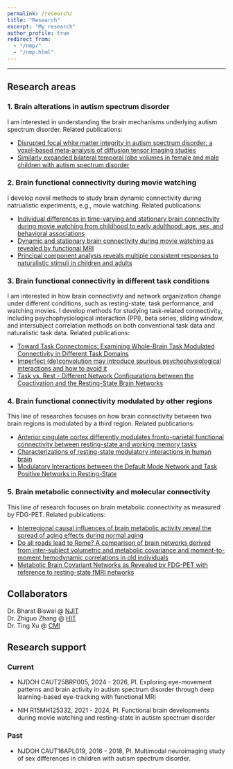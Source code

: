 ```yaml
---
permalink: /research/
title: "Research"
excerpt: "My research"
author_profile: true
redirect_from: 
  - "/nmp/"
  - "/nmp.html"
---
```


------
## Research areas
### 1. Brain alterations in autism spectrum disorder
I am interested in understanding the brain mechanisms underlying autism spectrum disorder. Related publications:  
* [Disrupted focal white matter integrity in autism spectrum disorder: a voxel-based meta-analysis of diffusion tensor imaging studies](https://doi.org/10.1016/j.pnpbp.2017.11.007) 
* [Similarly expanded bilateral temporal lobe volumes in female and male children with autism spectrum disorder](https://doi.org/10.1016/j.bpsc.2015.11.006)

### 2. Brain functional connectivity during movie watching
I develop novel methods to study brain dynamic connectivity during natrualistic experiments, e.g., movie watching. Related publications: 
* [Individual differences in time-varying and stationary brain connectivity during movie watching from childhood to early adulthood: age, sex, and behavioral associations](https://doi.org/10.1016/j.dcn.2023.101280)
* [Dynamic and stationary brain connectivity during movie watching as revealed by functional MRI](https://doi.org/10.1007/s00429-022-02522-w)
* [Principal component analysis reveals multiple consistent responses to naturalistic stimuli in children and adults](https://doi.org/10.1002/hbm.25568)

### 3. Brain functional connectivity in different task conditions
I am interested in how brain connectivity and network organization change under different conditions, such as resting-state, task performance, and watching movies. I develop methods for studying task-related connectivity, including psychophysiological interaction (PPI), beta series, sliding window, and intersubject correlation methods on both conventional task data and naturalistic task data. Related publications:
* [Toward Task Connectomics: Examining Whole-Brain Task Modulated Connectivity in Different Task Domains](https://doi.org/10.1093/cercor/bhy055)
* [Imperfect (de)convolution may introduce spurious psychophysiological interactions and how to avoid it](https://doi.org/10.1002/hbm.23413)
* [Task vs. Rest - Different Network Configurations between the Coactivation and the Resting-State Brain Networks](https://doi.org/10.3389/fnhum.2013.00493)

### 4. Brain functional connectivity modulated by other regions
This line of researches focuses on how brain connectivity between two brain regions is modulated by a third region. Related publications: 
* [Anterior cingulate cortex differently modulates fronto-parietal functional connectivity between resting-state and working memory tasks](https://doi.org/10.1002/hbm.24912) 
* [Characterizations of resting-state modulatory interactions in human brain](https://doi.org/10.1152/jn.00893.2014) 
* [Modulatory Interactions between the Default Mode Network and Task Positive Networks in Resting-State](https://doi.org/10.7717/peerj.367)

### 5. Brain metabolic connectivity and molecular connectivity
This line of research focuses on brain metabolic connectivity as measured by FDG-PET. Related publications: 
* [Interregional causal influences of brain metabolic activity reveal the spread of aging effects during normal aging](https://doi.org/10.1002/hbm.24728) 
* [Do all roads lead to Rome? A comparison of brain networks derived from inter-subject volumetric and metabolic covariance and moment-to-moment hemodynamic correlations in old individuals](https://doi.org/10.1007/s00429-017-1438-7) 
* [Metabolic Brain Covariant Networks as Revealed by FDG-PET with reference to resting-state fMRI networks](https://doi.org/10.1089/brain.2012.0086)

## Collaborators
Dr. Bharat Biswal @ [NJIT](https://people.njit.edu/faculty/biswal)\
Dr. Zhiguo Zhang @ [HIT](http://zgzhang-lab.net/)\
Dr. Ting Xu @ [CMI](https://childmind.org/bio/ting-xu-phd/)

## Research support
### Current
* NJDOH CAUT25BRP005, 2024 - 2026, PI. Exploring eye-movement patterns and brain activity in autism spectrum disorder through deep learning-based eye-tracking with functional MRI

* NIH R15MH125332, 2021 - 2024, PI. Functional brain developments during movie watching and resting-state in autism spectrum disorder

### Past
* NJDOH CAUT16APL019, 2016 - 2018, PI. Multimodal neuroimaging study of sex differences in children with autism spectrum disorder.
